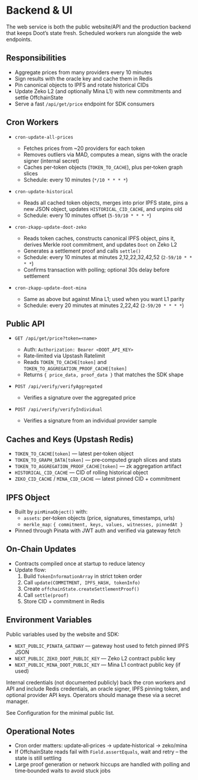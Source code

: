# Backend & UI

The web service is both the public website/API and the production
backend that keeps Doot’s state fresh. Scheduled workers run alongside
the web endpoints.

## Responsibilities

- Aggregate prices from many providers every 10 minutes
- Sign results with the oracle key and cache them in Redis
- Pin canonical objects to IPFS and rotate historical CIDs
- Update Zeko L2 (and optionally Mina L1) with new commitments and settle OffchainState
- Serve a fast `/api/get/price` endpoint for SDK consumers

## Cron Workers

- `cron-update-all-prices`
  - Fetches prices from ~20 providers for each token
  - Removes outliers via MAD, computes a mean, signs with the oracle signer (internal secret)
  - Caches per‑token objects (`TOKEN_TO_CACHE`), plus per‑token graph slices
  - Schedule: every 10 minutes (`*/10 * * * *`)

- `cron-update-historical`
  - Reads all cached token objects, merges into prior IPFS state,
    pins a new JSON object, updates `HISTORICAL_CID_CACHE`, and unpins old
  - Schedule: every 10 minutes offset (`5-59/10 * * * *`)

- `cron-zkapp-update-doot-zeko`
  - Reads token caches, constructs canonical IPFS object, pins it,
    derives Merkle root commitment, and updates `Doot` on Zeko L2
  - Generates a settlement proof and calls `settle()`
  - Schedule: every 10 minutes at minutes 2,12,22,32,42,52 (`2-59/10 * * * *`)
  - Confirms transaction with polling; optional 30s delay before settlement

- `cron-zkapp-update-doot-mina`
  - Same as above but against Mina L1; used when you want L1 parity
  - Schedule: every 20 minutes at minutes 2,22,42 (`2-59/20 * * * *`)

## Public API

- `GET /api/get/price?token=<name>`
  - Auth: `Authorization: Bearer <DOOT_API_KEY>`
  - Rate‑limited via Upstash Ratelimit
  - Reads `TOKEN_TO_CACHE[token]` and `TOKEN_TO_AGGREGATION_PROOF_CACHE[token]`
  - Returns `{ price_data, proof_data }` that matches the SDK shape

- `POST /api/verify/verifyAggregated`
  - Verifies a signature over the aggregated price

- `POST /api/verify/verifyIndividual`
  - Verifies a signature from an individual provider sample

## Caches and Keys (Upstash Redis)

- `TOKEN_TO_CACHE[token]` — latest per‑token object
- `TOKEN_TO_GRAPH_DATA[token]` — pre‑computed graph slices and stats
- `TOKEN_TO_AGGREGATION_PROOF_CACHE[token]` — zk aggregation artifact
- `HISTORICAL_CID_CACHE` — CID of rolling historical object
- `ZEKO_CID_CACHE` / `MINA_CID_CACHE` — latest pinned CID + commitment

## IPFS Object

- Built by `pinMinaObject()` with:
  - `assets`: per‑token objects (price, signatures, timestamps, urls)
  - `merkle_map`: `{ commitment, keys, values, witnesses, pinnedAt }`
- Pinned through Pinata with JWT auth and verified via gateway fetch

## On‑Chain Updates

- Contracts compiled once at startup to reduce latency
- Update flow:
  1. Build `TokenInformationArray` in strict token order
  2. Call `update(COMMITMENT, IPFS_HASH, tokenInfo)`
  3. Create `offchainState.createSettlementProof()`
  4. Call `settle(proof)`
  5. Store CID + commitment in Redis

## Environment Variables

Public variables used by the website and SDK:
- `NEXT_PUBLIC_PINATA_GATEWAY` — gateway host used to fetch pinned IPFS JSON
- `NEXT_PUBLIC_ZEKO_DOOT_PUBLIC_KEY` — Zeko L2 contract public key
- `NEXT_PUBLIC_MINA_DOOT_PUBLIC_KEY` — Mina L1 contract public key (if used)

Internal credentials (not documented publicly) back the cron workers and API
and include Redis credentials, an oracle signer, IPFS pinning token, and optional
provider API keys. Operators should manage these via a secret manager.

See Configuration for the minimal public list.

## Operational Notes

- Cron order matters: update‑all‑prices → update‑historical → zeko/mina
- If OffchainState reads fail with `Field.assertEquals`, wait and retry – the
  state is still settling
- Large proof generation or network hiccups are handled with polling and
  time‑bounded waits to avoid stuck jobs

